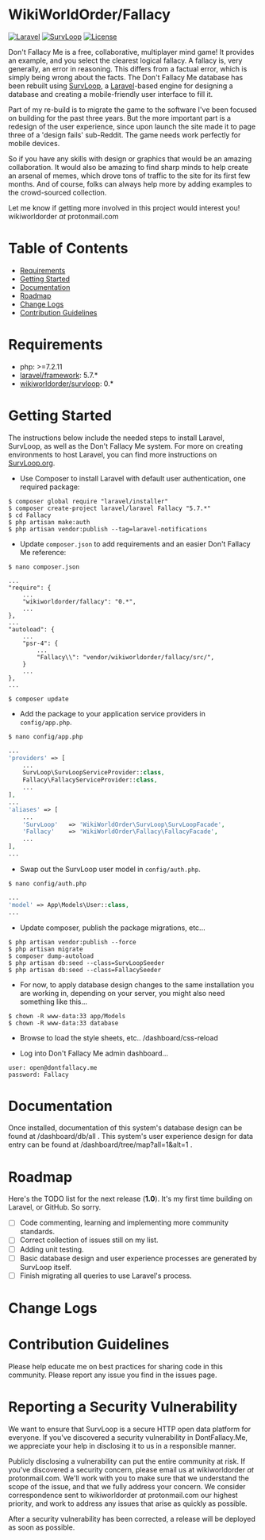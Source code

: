 
# WikiWorldOrder/Fallacy

[![Laravel](https://img.shields.io/badge/Laravel-5.7-orange.svg?style=flat-square)](http://laravel.com)
[![SurvLoop](https://img.shields.io/badge/SurvLoop-0.0-orange.svg?style=flat-square)](https://github.com/wikiworldorder/survloop)
[![License](http://img.shields.io/badge/license-MIT-brightgreen.svg?style=flat-square)](https://tldrlegal.com/license/mit-license)

Don't Fallacy Me is a free, collaborative, multiplayer mind game! It provides an example, and you select the clearest 
logical fallacy. A fallacy is, very generally, an error in reasoning. This differs from a factual error, which is 
simply being wrong about the facts.  The Don't Fallacy Me database has been rebuilt using 
<a href="https://github.com/wikiworldorder/survloop" target="_blank">SurvLoop</a>, a 
<a href="https://laravel.com/" target="_blank">Laravel</a>-based engine for designing a 
database and creating a mobile-friendly user interface to fill it. 

Part of my re-build is to migrate the game to the software I've been focused on building for the past three years. 
But the more important part is a redesign of the user experience, since upon launch the site made it to page three of 
a 'design fails' sub-Reddit. The game needs work perfectly for mobile devices.

So if you have any skills with design or graphics that would be an amazing collaboration. It would also be amazing to 
find sharp minds to help create an arsenal of memes, which drove tons of traffic to the site for its first few months. 
And of course, folks can always help more by adding examples to the crowd-sourced collection.

Let me know if getting more involved in this project would interest you! wikiworldorder *at* protonmail.com

# Table of Contents
* [Requirements](#requirements)
* [Getting Started](#getting-started)
* [Documentation](#documentation)
* [Roadmap](#roadmap)
* [Change Logs](#change-logs)
* [Contribution Guidelines](#contribution-guidelines)


# <a name="requirements"></a>Requirements

* php: >=7.2.11
* <a href="https://packagist.org/packages/laravel/framework" target="_blank">laravel/framework</a>: 5.7.*
* <a href="https://packagist.org/packages/wikiworldorder/survloop" target="_blank">wikiworldorder/survloop</a>: 0.*

# <a name="getting-started"></a>Getting Started

The instructions below include the needed steps to install Laravel, SurvLoop, as well as the Don't Fallacy Me system.
For more on creating environments to host Laravel, you can find more instructions on
<a href="https://survloop.org/how-to-install-laravel-on-a-digital-ocean-server" target="_blank">SurvLoop.org</a>.

* Use Composer to install Laravel with default user authentication, one required package:

```
$ composer global require "laravel/installer"
$ composer create-project laravel/laravel Fallacy "5.7.*"
$ cd Fallacy
$ php artisan make:auth
$ php artisan vendor:publish --tag=laravel-notifications
```

* Update `composer.json` to add requirements and an easier Don't Fallacy Me reference:

```
$ nano composer.json
```

```
...
"require": {
	...
    "wikiworldorder/fallacy": "0.*",
	...
},
...
"autoload": {
	...
	"psr-4": {
		...
		"Fallacy\\": "vendor/wikiworldorder/fallacy/src/",
	}
	...
},
...
```

```
$ composer update
```

* Add the package to your application service providers in `config/app.php`.

```
$ nano config/app.php
```

```php
...
'providers' => [
	...
	SurvLoop\SurvLoopServiceProvider::class,
	Fallacy\FallacyServiceProvider::class,
	...
],
...
'aliases' => [
	...
	'SurvLoop'	 => 'WikiWorldOrder\SurvLoop\SurvLoopFacade',
	'Fallacy'	 => 'WikiWorldOrder\Fallacy\FallacyFacade',
	...
],
...
```

* Swap out the SurvLoop user model in `config/auth.php`.

```
$ nano config/auth.php
```

```php
...
'model' => App\Models\User::class,
...
```

* Update composer, publish the package migrations, etc...

```
$ php artisan vendor:publish --force
$ php artisan migrate
$ composer dump-autoload
$ php artisan db:seed --class=SurvLoopSeeder
$ php artisan db:seed --class=FallacySeeder
```

* For now, to apply database design changes to the same installation you are working in, depending on your server, 
you might also need something like this...

```
$ chown -R www-data:33 app/Models
$ chown -R www-data:33 database
```

* Browse to load the style sheets, etc.. /dashboard/css-reload

* Log into Don't Fallacy Me admin dashboard...

```
user: open@dontfallacy.me
password: Fallacy
```


# <a name="documentation"></a>Documentation

Once installed, documentation of this system's database design can be found at /dashboard/db/all . This system's user 
experience design for data entry can be found at /dashboard/tree/map?all=1&alt=1 .


# <a name="roadmap"></a>Roadmap

Here's the TODO list for the next release (**1.0**). It's my first time building on Laravel, or GitHub. So sorry.

* [ ] Code commenting, learning and implementing more community standards.
* [ ] Correct collection of issues still on my list.
* [ ] Adding unit testing.
* [ ] Basic database design and user experience processes are generated by SurvLoop itself. 
* [ ] Finish migrating all queries to use Laravel's process.

# <a name="change-logs"></a>Change Logs


# <a name="contribution-guidelines"></a>Contribution Guidelines

Please help educate me on best practices for sharing code in this community.
Please report any issue you find in the issues page.

# <a name="security-help"></a>Reporting a Security Vulnerability

We want to ensure that SurvLoop is a secure HTTP open data platform for everyone. 
If you've discovered a security vulnerability in DontFallacy.Me, 
we appreciate your help in disclosing it to us in a responsible manner.

Publicly disclosing a vulnerability can put the entire community at risk. 
If you've discovered a security concern, please email us at wikiworldorder *at* protonmail.com. 
We'll work with you to make sure that we understand the scope of the issue, and that we fully address your concern. 
We consider correspondence sent to wikiworldorder *at* protonmail.com our highest priority, 
and work to address any issues that arise as quickly as possible.

After a security vulnerability has been corrected, a release will be deployed as soon as possible.

